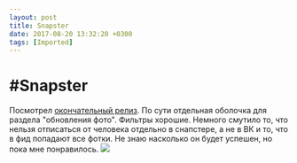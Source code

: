 ```yaml
---
layout: post
title: Snapster
date: 2017-08-20 13:32:20 +0300
tags: [Imported]
---
```

# #Snapster

Посмотрел [окончательный релиз](http://snapster.io). По сути отдельная оболочка для раздела "обновления фото".
Фильтры хорошие. Немного смутило то, что нельзя отписаться от человека отдельно в снапстере, а не в ВК и то, что в фид попадают все фотки.
Не знаю насколько он будет успешен, но пока мне понравилось. ![](https://pp.vk.me/c621521/v621521842/12051/gTxA3GG4fyU.jpg)